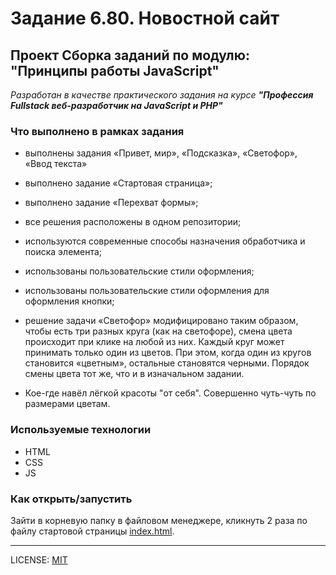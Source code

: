 # Задание 6.80. Новостной сайт

## Проект Сборка заданий по модулю: "Принципы работы JavaScript"

_Разработан в качестве практического задания на курсе **"Профессия Fullstack веб-разработчик на JavaScript и PHP"**_

### Что выполнено в рамках задания

- выполнены задания «Привет, мир», «Подсказка», «Светофор», «Ввод текста»

- выполнено задание «Стартовая страница»;

- выполнено задание «Перехват формы»;

- все решения расположены в одном репозитории;

- используются современные способы назначения обработчика и поиска элемента;

- использованы пользовательские стили оформления;

- использованы пользовательские стили оформления для оформления кнопки;

- решение задачи «Светофор» модифицировано таким образом, чтобы есть три разных круга (как на светофоре), смена цвета происходит при клике на любой из них. Каждый круг может принимать только один из цветов.
  При этом, когда один из кругов становится «цветным», остальные становятся черными. Порядок смены цвета тот же, что и в изначальном задании.
- Кое-где навёл лёгкой красоты "от себя". Совершенно чуть-чуть по размерами цветам.

### Используемые технологии

- HTML
- CSS
- JS

### Как открыть/запустить

Зайти в корневую папку в файловом менеджере, кликнуть 2 раза по файлу стартовой страницы [index.html](index.html).

---

LICENSE: [MIT](/license.md)
